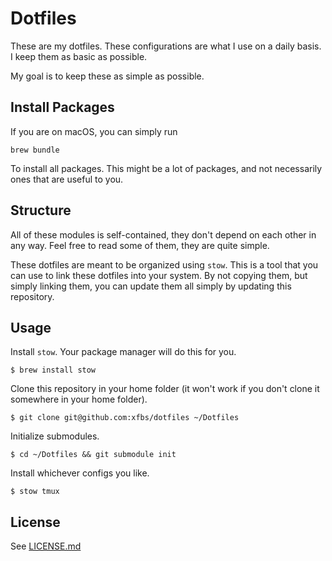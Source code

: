 # Dotfiles

These are my dotfiles. These configurations are what I use on a daily basis. I keep them as basic as possible.

My goal is to keep these as simple as possible.

## Install Packages

If you are on macOS, you can simply run

    brew bundle

To install all packages. This might be a lot of packages, and not necessarily ones that are useful to you.

## Structure

All of these modules is self-contained, they don't depend on each other in any way. Feel free to read some of them, they are quite simple.

These dotfiles are meant to be organized using `stow`. This is a tool that you can use to link these dotfiles into your system. By not copying them, but simply linking them, you can update them all simply by updating this repository.

## Usage

Install `stow`. Your package manager will do this for you.

    $ brew install stow

Clone this repository in your home folder (it won't work if you don't clone it somewhere in your home folder).

    $ git clone git@github.com:xfbs/dotfiles ~/Dotfiles

Initialize submodules.

    $ cd ~/Dotfiles && git submodule init

Install whichever configs you like.

    $ stow tmux

## License

See [LICENSE.md](LICENSE.md)
